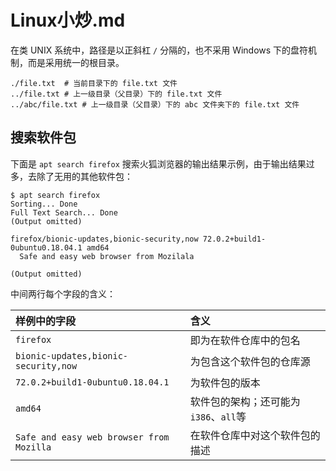 # Linux小炒.md

在类 UNIX 系统中，路径是以正斜杠 `/` 分隔的，也不采用 Windows 下的盘符机制，而是采用统一的根目录。

```
./file.txt  # 当前目录下的 file.txt 文件
../file.txt # 上一级目录（父目录）下的 file.txt 文件
../abc/file.txt # 上一级目录（父目录）下的 abc 文件夹下的 file.txt 文件
```



## 搜索软件包

下面是 `apt search firefox` 搜索火狐浏览器的输出结果示例，由于输出结果过多，去除了无用的其他软件包：

```
$ apt search firefox
Sorting... Done
Full Text Search... Done
(Output omitted)

firefox/bionic-updates,bionic-security,now 72.0.2+build1-0ubuntu0.18.04.1 amd64
  Safe and easy web browser from Mozilala

(Output omitted)
```

中间两行每个字段的含义：

| 样例中的字段                             | 含义                                  |
| :--------------------------------------- | :------------------------------------ |
| `firefox`                                | 即为在软件仓库中的包名                |
| `bionic-updates,bionic-security,now`     | 为包含这个软件包的仓库源              |
| `72.0.2+build1-0ubuntu0.18.04.1`         | 为软件包的版本                        |
| `amd64`                                  | 软件包的架构；还可能为`i386`、`all`等 |
| `Safe and easy web browser from Mozilla` | 在软件仓库中对这个软件包的描述        |